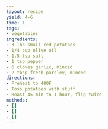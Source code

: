 ```yaml
---
layout: recipe
yield: 4-6
time: 1
tags:
- vegetables
ingredients:
- 3 lbs small red potatoes
- 1/4 cup olive oil
- 1.5 tsp salt
- 1 tsp pepper
- 6 cloves garlic, minced
- 2 tbsp fresh parsley, minced
directions:
- Preheat to 400F
- Toss potatoes with stuff
- Roast 45 min to 1 hour, flip twice
methods:
- []
- []
- []
---
```

